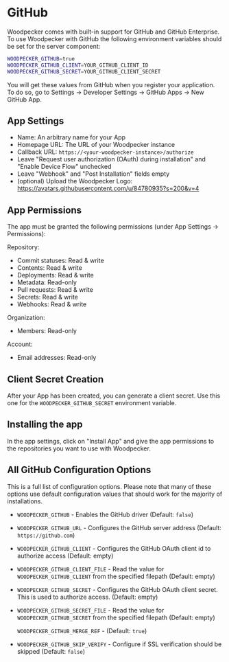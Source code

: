 # GitHub

Woodpecker comes with built-in support for GitHub and GitHub Enterprise.
To use Woodpecker with GitHub the following environment variables should be set for the server component:

```sh
WOODPECKER_GITHUB=true
WOODPECKER_GITHUB_CLIENT=YOUR_GITHUB_CLIENT_ID
WOODPECKER_GITHUB_SECRET=YOUR_GITHUB_CLIENT_SECRET
```

You will get these values from GitHub when you register your application.
To do so, go to Settings -> Developer Settings -> GitHub Apps -> New GitHub App.

## App Settings

- Name: An arbitrary name for your App
- Homepage URL: The URL of your Woodpecker instance
- Callback URL: `https://<your-woodpecker-instance>/authorize`
- Leave "Request user authorization (OAuth) during installation" and "Enable Device Flow" unchecked
- Leave "Webhook" and "Post Installation" fields empty
- (optional) Upload the Woodpecker Logo: https://avatars.githubusercontent.com/u/84780935?s=200&v=4

## App Permissions

The app must be granted the following permissions (under App Settings -> Permissions):

Repository:

- Commit statuses: Read & write
- Contents: Read & write
- Deployments: Read & write
- Metadata: Read-only
- Pull requests: Read & write
- Secrets: Read & write
- Webhooks: Read & write

Organization:

- Members: Read-only

Account:

- Email addresses: Read-only

## Client Secret Creation

After your App has been created, you can generate a client secret.
Use this one for the `WOODPECKER_GITHUB_SECRET` environment variable.

## Installing the app

In the app settings, click on "Install App" and give the app permissions to the repositories you want to use with Woodpecker.

## All GitHub Configuration Options

This is a full list of configuration options. Please note that many of these options use default configuration values that should work for the majority of installations.

- `WOODPECKER_GITHUB` - Enables the GitHub driver (Default: `false`)

- `WOODPECKER_GITHUB_URL` - Configures the GitHub server address (Default: `https://github.com`)

- `WOODPECKER_GITHUB_CLIENT` - Configures the GitHub OAuth client id to authorize access (Default: empty)

- `WOODPECKER_GITHUB_CLIENT_FILE` - Read the value for `WOODPECKER_GITHUB_CLIENT` from the specified filepath (Default: empty)

- `WOODPECKER_GITHUB_SECRET` - Configures the GitHub OAuth client secret. This is used to authorize access. (Default: empty)

- `WOODPECKER_GITHUB_SECRET_FILE` - Read the value for `WOODPECKER_GITHUB_SECRET` from the specified filepath (Default: empty)

  `WOODPECKER_GITHUB_MERGE_REF` - (Default: `true`)

- `WOODPECKER_GITHUB_SKIP_VERIFY` - Configure if SSL verification should be skipped (Default: `false`)
